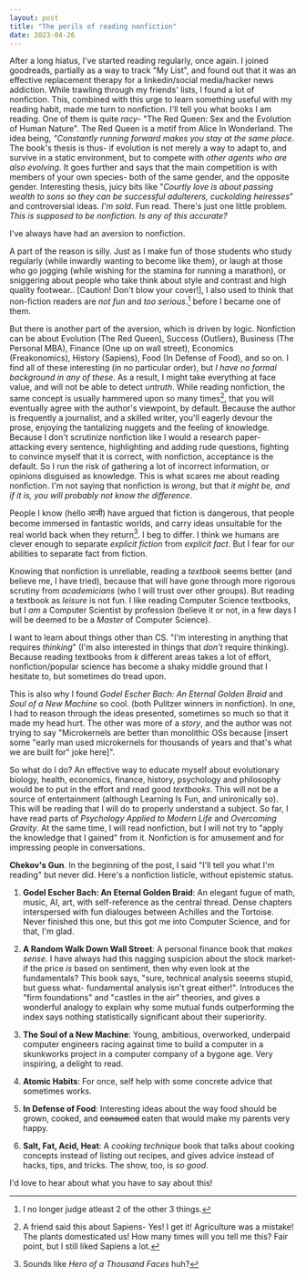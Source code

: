 ```yaml
---
layout: post
title: "The perils of reading nonfiction"
date: 2023-04-26
---
```


After a long hiatus, I've started reading regularly, once again. I joined goodreads, partially as a way to track "My List", and found out that it was an effective replacement therapy for a linkedin/social media/hacker news addiction. While trawling through my friends' lists, I found a lot of nonfiction. This, combined with this urge to learn something useful with my reading habit, made me turn to nonfiction. I'll tell you what books I am reading. One of them is quite _racy_- "The Red Queen: Sex and the Evolution of Human Nature". The Red Queen is a motif from Alice In Wonderland. The idea being, _"Constantly running forward makes you stay at the same place_. The book's thesis is thus- if evolution is not merely a way to adapt to, and survive in a static environment, but to compete with _other agents who are also evolving_. It goes further and says that the main competition is with members of your own species- both of the same gender, and the opposite gender. Interesting thesis, juicy bits like "_Courtly love is about passing wealth to sons so they can be successful adulterers, cuckolding heiresses_" and controversial ideas. _I'm sold_. Fun read. There's just one little problem. _This is supposed to be nonfiction. Is any of this accurate?_

I've always have had an aversion to nonfiction. 

A part of the reason is silly. Just as I make fun of those students who study regularly (while inwardly wanting to become like them), or laugh at those who go jogging (while wishing for the stamina for running a marathon), or sniggering about people who take think about style and contrast and high quality footwear.. [Caution! Don't blow your cover!], I also used to think that non-fiction readers are _not fun_ and _too serious_.[^1] before I became one of them.

[^1]: I no longer judge atleast 2 of the other 3 things.

But there is another part of the aversion, which is driven by logic. Nonfiction can be about Evolution (The Red Queen), Success (Outliers), Business (The Personal MBA), Finance (One up on wall street), Economics (Freakonomics), History (Sapiens), Food (In Defense of Food), and so on. I find all of these interesting (in no particular order), but _I have no formal background in any of these_. As a result, I might take everything at face value, and will not be able to detect _untruth_. While reading nonfiction, the same concept is usually hammered upon so many times[^2], that you will eventually agree with the author's viewpoint, by default. Because the author is frequently a journalist, and a skilled writer, you'll eagerly devour the prose, enjoying the tantalizing nuggets and the feeling of knowledge. Because I don't scrutinize nonfiction like I would a research paper- attacking every sentence, highlighting and adding rude questions, fighting to convince myself that it is correct, with nonfiction, acceptance is the default. So I run the risk of gathering a lot of incorrect information, or opinions disguised as knowledge. This is what scares me about reading nonfiction. I'm not saying that nonfiction is _wrong_, but that _it might be, and if it is, you will probably not know the difference_.

People I know (hello आजी) have argued that fiction is dangerous, that people become immersed in fantastic worlds, and carry ideas unsuitable for the real world back when they return[^3]. I beg to differ. I think we humans are clever enough to separate _explicit fiction_ from _explicit fact_. But I fear for our abilities to separate fact from fiction.

Knowing that nonfiction is unreliable, reading a _textbook_ seems better (and believe me, I have tried), because that will have gone through more rigorous scrutiny from _academicians_ (who I will trust over other groups). But reading a textbook as _leisure_ is not fun. I like reading Computer Science textbooks, but I _am_ a Computer Scientist by profession (believe it or not, in a few days I will be deemed to be a _Master_ of Computer Science). 

I want to learn about things other than CS. "I'm interesting in anything that requires _thinking_" (I'm also interested in things that _don't_ require thinking). Because reading textbooks from *k* different areas takes a lot of effort, nonfiction/popular science has become a shaky middle ground that I hesitate to, but sometimes do tread upon. 

This is also why I found _Godel Escher Bach: An Eternal Golden Braid_ and _Soul of a New Machine_ so cool. (both Pulitzer winners in nonfiction). In one, I had to reason through the ideas presented, sometimes so much so that it made my head hurt. The other was more of a _story_, and the author was not trying to say "Microkernels are better than monolithic OSs because [insert some "early man used microkernels for thousands of years and that's what we are built for" joke here]".

So what do I do? An effective way to educate myself about evolutionary biology, health, economics, finance, history, psychology and philosophy would be to put in the effort and read good _textbooks_. This will not be a source of entertainment (although Learning Is Fun, and unironically so). This will be reading that I will do to properly understand a subject. So far, I have read parts of _Psychology Applied to Modern Life_ and _Overcoming Gravity_. At the same time, I will read nonfiction, but I will not try to "apply the knowledge that I gained" from it. Nonfiction is for amusement and for impressing people in conversations.

**Chekov's Gun**. 
In the beginning of the post, I said "I'll tell you what I'm reading" but never did. Here's a nonfiction listicle, without epistemic status.

1. **Godel Escher Bach: An Eternal Golden Braid**: An elegant fugue of math, music, AI, art, with self-reference as the central thread. Dense chapters interspersed with fun dialouges between Achilles and the Tortoise. Never finished this one, but this got me into Computer Science, and for that, I'm glad.

2. **A Random Walk Down Wall Street**: A personal finance book that _makes sense_. I have always had this nagging suspicion about the stock market- if the price _is_ based on sentiment, then why even look at the fundamentals? This book says, "sure, technical analysis seeems stupid, but guess what- fundamental analysis isn't great either!". Introduces the "firm foundations" and "castles in the air" theories, and gives a wonderful analogy to explain why some mutual funds outperforming the index says nothing statistically significant about their superiority.

3. **The Soul of a New Machine**: Young, ambitious, overworked, underpaid computer engineers racing against time to build a computer in a skunkworks project in a computer company of a bygone age. Very inspiring, a delight to read.

5. **Atomic Habits**: For once, self help with some concrete advice that sometimes works.

6. **In Defense of Food**: Interesting ideas about the way food should be grown, cooked, and ~~consumed~~ eaten that would make my parents very happy.

7. **Salt, Fat, Acid, Heat**: A _cooking technique_ book that talks about cooking concepts instead of listing out recipes, and gives advice instead of hacks, tips, and tricks. The show, too, is _so good_.

I'd love to hear about what you have to say about this!

[^2]: A friend said this about Sapiens- Yes! I get it! Agriculture was a mistake! The plants domesticated us! How many times will you tell me this? Fair point, but I still liked Sapiens a lot.

[^3]: Sounds like _Hero of a Thousand Faces_ huh?

